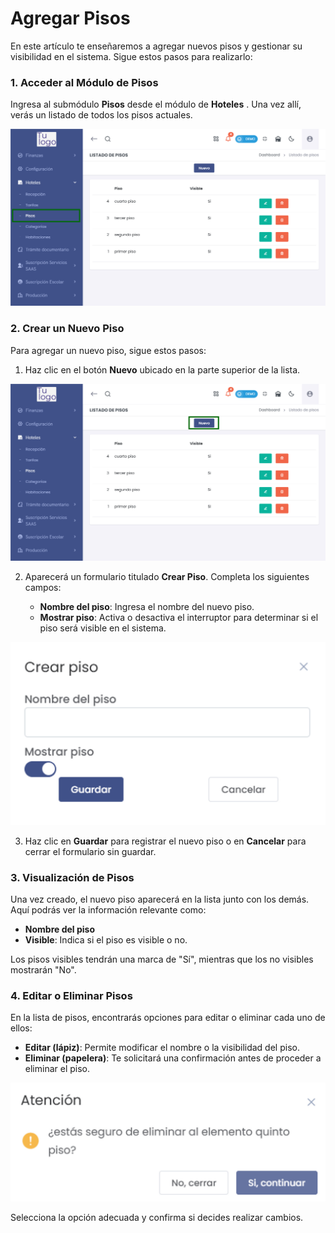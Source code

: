 # Agregar Pisos  

En este artículo te enseñaremos a agregar nuevos pisos y gestionar su visibilidad en el sistema. Sigue estos pasos para realizarlo:  

### 1. Acceder al Módulo de Pisos  

Ingresa al submódulo **Pisos** desde el módulo de **Hoteles** . Una vez allí, verás un listado de todos los pisos actuales.  

![Listado de Pisos](img/listado_pisos.jpg)  

### 2. Crear un Nuevo Piso  

Para agregar un nuevo piso, sigue estos pasos:  

1. Haz clic en el botón **Nuevo** ubicado en la parte superior de la lista.  

![Botón Nuevo Piso](img/boton_nuevo_piso.jpg)  

2. Aparecerá un formulario titulado **Crear Piso**. Completa los siguientes campos:  

   - **Nombre del piso**: Ingresa el nombre del nuevo piso.  
   - **Mostrar piso**: Activa o desactiva el interruptor para determinar si el piso será visible en el sistema.  

![Formulario Crear Piso](img/crear_piso.jpg)  

3. Haz clic en **Guardar** para registrar el nuevo piso o en **Cancelar** para cerrar el formulario sin guardar.  

### 3. Visualización de Pisos  

Una vez creado, el nuevo piso aparecerá en la lista junto con los demás. Aquí podrás ver la información relevante como:  

- **Nombre del piso**  
- **Visible**: Indica si el piso es visible o no.  

Los pisos visibles tendrán una marca de "Sí", mientras que los no visibles mostrarán "No".  

### 4. Editar o Eliminar Pisos  

En la lista de pisos, encontrarás opciones para editar o eliminar cada uno de ellos:  

- **Editar (lápiz)**: Permite modificar el nombre o la visibilidad del piso.  
- **Eliminar (papelera)**: Te solicitará una confirmación antes de proceder a eliminar el piso.  

![Confirmación de Eliminación](img/confirmar_eliminacion.jpg)  

Selecciona la opción adecuada y confirma si decides realizar cambios.  

